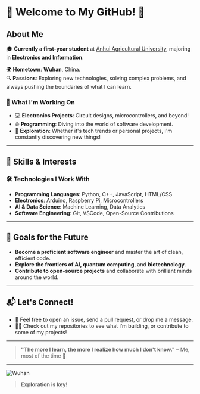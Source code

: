 # 👋 Welcome to My GitHub! 🚀

## About Me
🎓 **Currently a first-year student** at [Anhui Agricultural University](http://www.ahu.edu.cn/), majoring in **Electronics and Information**.

🌍 **Hometown**: **Wuhan**, China.  
🔍 **Passions**: Exploring new technologies, solving complex problems, and always pushing the boundaries of what I can learn.

### 🔧 What I'm Working On
- 💻 **Electronics Projects**: Circuit designs, microcontrollers, and beyond!
- 🌐 **Programming**: Diving into the world of software development.
- 🚀 **Exploration**: Whether it's tech trends or personal projects, I'm constantly discovering new things!

---

## 🚀 Skills & Interests

### 🛠️ Technologies I Work With
- **Programming Languages**: Python, C++, JavaScript, HTML/CSS
- **Electronics**: Arduino, Raspberry Pi, Microcontrollers
- **AI & Data Science**: Machine Learning, Data Analytics
- **Software Engineering**: Git, VSCode, Open-Source Contributions

---

## 🌱 Goals for the Future
- **Become a proficient software engineer** and master the art of clean, efficient code.
- **Explore the frontiers of AI, quantum computing**, and **biotechnology**.
- **Contribute to open-source projects** and collaborate with brilliant minds around the world.

---

## 📬 Let's Connect!
- 💬 Feel free to open an issue, send a pull request, or drop me a message.  
- 🧑‍💻 Check out my repositories to see what I’m building, or contribute to some of my projects!

---

> **"The more I learn, the more I realize how much I don't know."** – Me, most of the time 🤔

---

![Wuhan](https://upload.wikimedia.org/wikipedia/commons/2/2b/Wuhan_covid.jpg)
> **Exploration is key!**
